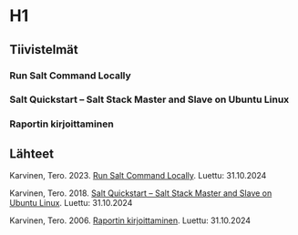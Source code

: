 # H1
## Tiivistelmät
### Run Salt Command Locally

### Salt Quickstart – Salt Stack Master and Slave on Ubuntu Linux

### Raportin kirjoittaminen

## Lähteet
Karvinen, Tero. 2023. [Run Salt Command Locally](https://terokarvinen.com/2021/salt-run-command-locally/). Luettu: 31.10.2024

Karvinen, Tero. 2018. [Salt Quickstart – Salt Stack Master and Slave on Ubuntu Linux](https://terokarvinen.com/2018/03/28/salt-quickstart-salt-stack-master-and-slave-on-ubuntu-linux/). Luettu: 31.10.2024

Karvinen, Tero. 2006. [Raportin kirjoittaminen](https://terokarvinen.com/2006/06/04/raportin-kirjoittaminen-4/). Luettu: 31.10.2024
